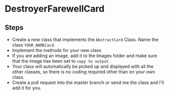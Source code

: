 # DestroyerFarewellCard

## Steps

- Create a new class that implements the `AbstractCard` Class. Name the class `YOUR_NAMECard`.
- Implement the methods for your new class
- If you are adding an image, add it to the Images folder and make sure that the image has been set to `copy to output`.
- Your class will automatically be picked up and displayed with all the other classes, so there is no coding required other than on your own class.
- Create a pull request into the master branch or send me the class and I'll add it for you.
